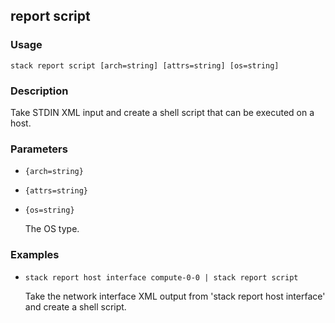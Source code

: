 ## report script

### Usage

`stack report script [arch=string] [attrs=string] [os=string]`

### Description

Take STDIN XML input and create a shell script that can be executed
	on a host.

### Parameters
* `{arch=string}`
* `{attrs=string}`
* `{os=string}`

   The OS type.

### Examples

* `stack report host interface compute-0-0 | stack report script`

   Take the network interface XML output from 'stack report host interface'
	and create a shell script.



